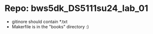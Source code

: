 # Repo: bws5dk_DS5111su24_lab_01 
- gitinore should contain *.txt
- Makerfile is in the "books" directory :) 

